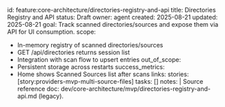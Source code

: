 id: feature:core-architecture/directories-registry-and-api
title: Directories Registry and API
status: Draft
owner: agent
created: 2025-08-21
updated: 2025-08-21
goal: Track scanned directories/sources and expose them via API for UI consumption.
scope:
  - In-memory registry of scanned directories/sources
  - GET /api/directories returns session list
  - Integration with scan flow to upsert entries
out_of_scope:
  - Persistent storage across restarts
success_metrics:
  - Home shows Scanned Sources list after scans
links:
  stories: [story:providers-mvp-multi-source-files]
  tasks: []
notes: |
  Source reference doc: dev/core-architecture/mvp/directories-registry-and-api.md (legacy).